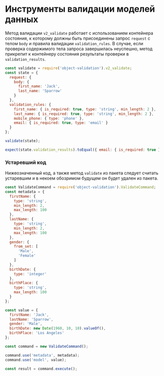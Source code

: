 # Инструменты валидации моделей данных

Метод валидации `v2_validate` работает с использованием контейнера состояния, к которому должны быть присоединены запрос `request` с телом `body` и правила валидации `validation_rules`. В случае, если проверка содержимого тела запроса завершилась неуспешно, метод прикрепит к контейнеру состояния результаты проверки в `validation_results`.

```javascript  
const validate = require('object-validation').v2_validate;
const state = {
  request: {
    body: {
      first_name: 'Jack',
      last_name: 'Sparrow'
    }
  },
  validation_rules: {
    first_name: { is_required: true, type: 'string', min_length: 2 },
    last_name: { is_required: true, type: 'string', min_length: 2 },
    mobile_phone: { type: 'phone' },
    email: { is_required: true, type: 'email' }
  }
};

validate(state);

expect(state.validation_results).toEqual({ email: { is_required: true }});
```  

### Устаревший код  

Нижеозначенный код, а также метод `validate` из пакета следует считать устаревшим и в некоем обозримом будущем он будет удален из пакета. 

```javascript
const ValidateCommand = require('object-validation').ValidateCommand;
const metadata = {
  firstName: {
    type: 'string',
    min_length: 2,
    max_length: 100
  },
  lastName: {
    type: 'string',
    min_length: 2,
    max_length: 100
  },
  gender: {
    from_set: [
      'Male',
      'Female'
    ]
  },
  birthDate: {
    type: 'integer'
  },
  birthPlace: {
    type: 'string',
    max_length: 100
  }
};

const value = {
  firstName: 'Jack',
  lastName: 'Sparrow',
  gender: 'Male',
  birthDate: new Date(1960, 10, 10).valueOf(),
  birthPlace: 'Los Angeles'
};

const command = new ValidateCommand();

command.use('metadata', metadata);
command.use('model', value);

const result = command.execute();
```

